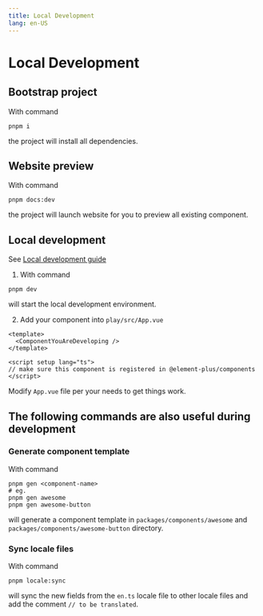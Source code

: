 ```yaml
---
title: Local Development
lang: en-US
---
```


# Local Development

## Bootstrap project

With command

```shell
pnpm i
```

the project will install all dependencies.

## Website preview

With command

```shell
pnpm docs:dev
```

the project will launch website for you to preview all existing component.

## Local development

See [Local development guide](https://github.com/element-plus/element-plus/blob/dev/CONTRIBUTING.md)

1. With command

```shell
pnpm dev
```

will start the local development environment.

2. Add your component into `play/src/App.vue`

```vue [App.vue]
<template>
  <ComponentYouAreDeveloping />
</template>

<script setup lang="ts">
// make sure this component is registered in @element-plus/components
</script>
```

Modify `App.vue` file per your needs to get things work.

## The following commands are also useful during development

### Generate component template

With command

```shell
pnpm gen <component-name>
# eg.
pnpm gen awesome
pnpm gen awesome-button
```

will generate a component template in `packages/components/awesome` and `packages/components/awesome-button` directory.

### Sync locale files

With command

```shell
pnpm locale:sync
```

will sync the new fields from the `en.ts` locale file to other locale files and add the comment `// to be translated`.
